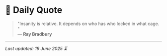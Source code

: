 # 📜 Daily Quote

> "Insanity is relative. It depends on who has who locked in what cage.  "  
> — **Ray Bradbury**

---

_Last updated: 19 June 2025 ⏳_
